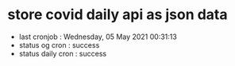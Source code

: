 # store covid daily api as json data

- last cronjob : Wednesday, 05 May 2021 00:31:13
- status og cron : success
- status daily cron : success
      
      